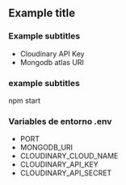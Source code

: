 ## Example title

### Example subtitles

-   Cloudinary API Key
-   Mongodb atlas URI

### example subtitles

npm start

### Variables de entorno .env

-   PORT
-   MONGODB_URI
-   CLOUDINARY_CLOUD_NAME
-   CLOUDINARY_API_KEY
-   CLOUDINARY_API_SECRET
